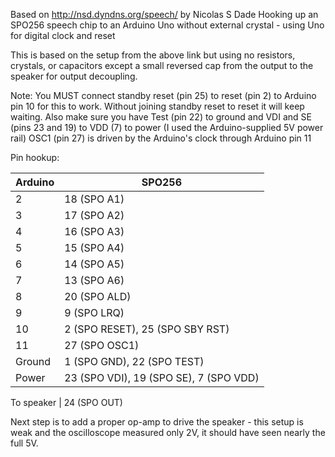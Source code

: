 Based on http://nsd.dyndns.org/speech/ by Nicolas S Dade
Hooking up an SPO256 speech chip to an Arduino Uno without external crystal - using Uno for digital clock and reset

This is based on the setup from the above link but using no resistors, crystals, or capacitors except 
a small reversed cap from the output to the speaker for output decoupling.

Note: You MUST connect standby reset (pin 25) to reset (pin 2) to Arduino pin 10 for this to work. 
Without joining standby reset to reset it will keep waiting.
Also make sure you have Test (pin 22) to ground and VDI and SE (pins 23 and 19) to VDD (7) to power 
(I used the Arduino-supplied 5V power rail)
OSC1 (pin 27) is driven by the Arduino's clock through Arduino pin 11



Pin hookup:

Arduino | SPO256
------- | -------
2 | 18 (SPO A1)
3 | 17 (SPO A2)
4 | 16 (SPO A3)
5 | 15 (SPO A4)
6 | 14 (SPO A5)
7 | 13 (SPO A6)
8 | 20 (SPO ALD)
9 | 9  (SPO LRQ)
10 | 2 (SPO RESET), 25 (SPO SBY RST)
11 | 27 (SPO OSC1)
Ground | 1 (SPO GND), 22 (SPO TEST)
Power | 23 (SPO VDI), 19 (SPO SE), 7 (SPO VDD)

To speaker | 24 (SPO OUT) 



Next step is to add a proper op-amp to drive the speaker - this setup is weak and the oscilloscope
measured only 2V, it should have seen nearly the full 5V.

